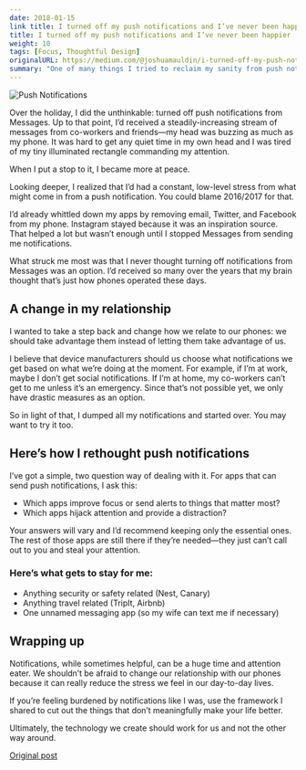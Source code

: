 ```yaml
---
date: 2018-01-15
link title: I turned off my push notifications and I’ve never been happier
title: I turned off my push notifications and I’ve never been happier
weight: 10
tags: [Focus, Thoughtful Design]
originalURL: https://medium.com/@joshuamauldin/i-turned-off-my-push-notifications-and-ive-never-been-happier-582ecae25708
summary: "One of many things I tried to reclaim my sanity from push notification hell."
---
```



![Push Notifications](/1dKC6AzFrukIpK0xJoEGXsw.webp)

Over the holiday, I did the unthinkable: turned off push notifications from Messages. Up to that point, I’d received a steadily-increasing stream of messages from co-workers and friends—my head was buzzing as much as my phone. It was hard to get any quiet time in my own head and I was tired of my tiny illuminated rectangle commanding my attention.

When I put a stop to it, I became more at peace.

Looking deeper, I realized that I’d had a constant, low-level stress from what might come in from a push notification. You could blame 2016/2017 for that.

I’d already whittled down my apps by removing email, Twitter, and Facebook from my phone. Instagram stayed because it was an inspiration source. That helped a lot but wasn’t enough until I stopped Messages from sending me notifications.

What struck me most was that I never thought turning off notifications from Messages was an option. I’d received so many over the years that my brain thought that’s just how phones operated these days.

## A change in my relationship

I wanted to take a step back and change how we relate to our phones: we should take advantage them instead of letting them take advantage of us.

I believe that device manufacturers should us choose what notifications we get based on what we’re doing at the moment. For example, if I’m at work, maybe I don’t get social notifications. If I’m at home, my co-workers can’t get to me unless it’s an emergency. Since that’s not possible yet, we only have drastic measures as an option.

So in light of that, I dumped all my notifications and started over. You may want to try it too.

## Here’s how I rethought push notifications

I’ve got a simple, two question way of dealing with it. For apps that can send push notifications, I ask this:

- Which apps improve focus or send alerts to things that matter most?
- Which apps hijack attention and provide a distraction?

Your answers will vary and I’d recommend keeping only the essential ones. The rest of those apps are still there if they’re needed—they just can’t call out to you and steal your attention.

### Here’s what gets to stay for me:

- Anything security or safety related (Nest, Canary)
- Anything travel related (TripIt, Airbnb)
- One unnamed messaging app (so my wife can text me if necessary)

## Wrapping up

Notifications, while sometimes helpful, can be a huge time and attention eater. We shouldn’t be afraid to change our relationship with our phones because it can really reduce the stress we feel in our day-to-day lives.

If you’re feeling burdened by notifications like I was, use the framework I shared to cut out the things that don’t meaningfully make your life better.

Ultimately, the technology we create should work for us and not the other way around.


[Original post](https://medium.com/@joshuamauldin/i-turned-off-my-push-notifications-and-ive-never-been-happier-582ecae25708)
